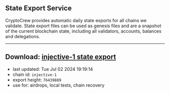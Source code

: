 ## State Export Service
CryptoCrew provides automatic daily state exports for all chains we validate. State export files can be used as genesis files and are a snapshot of the current blockchain state, including all validators, accounts, balances and delegations.

---
**Download: [injective-1 state export](https://dl-eu2.ccvalidators.com/SERVICE/injective/injective-1_export_76439889.json)**
---

- last updated: Tue Jul 02 2024 19:19:14
- chain id: `injective-1`
- export height: `76439889`
- use for: airdrops, local tests, chain recovery
